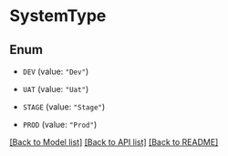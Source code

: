 # SystemType

## Enum


* `DEV` (value: `"Dev"`)

* `UAT` (value: `"Uat"`)

* `STAGE` (value: `"Stage"`)

* `PROD` (value: `"Prod"`)


[[Back to Model list]](../README.md#documentation-for-models) [[Back to API list]](../README.md#documentation-for-api-endpoints) [[Back to README]](../README.md)


